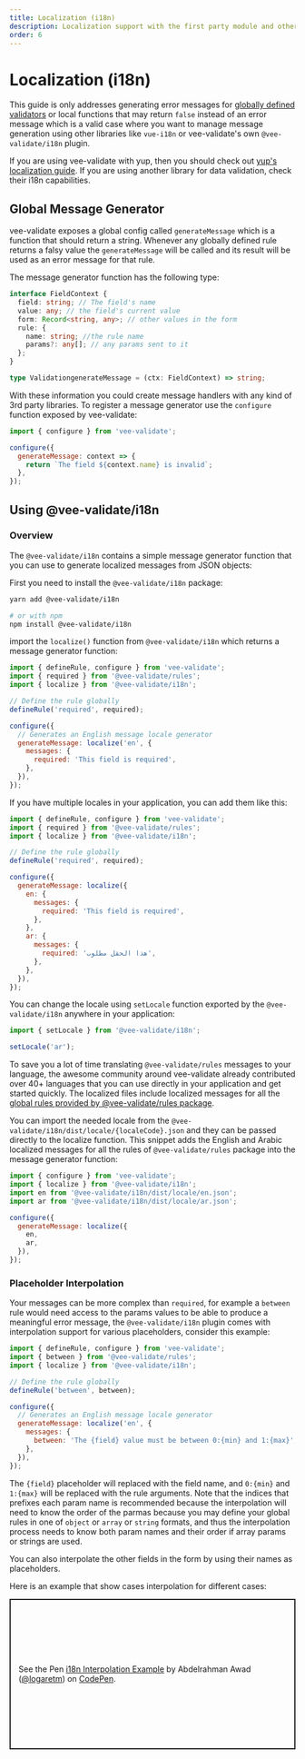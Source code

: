 ```yaml
---
title: Localization (i18n)
description: Localization support with the first party module and other providers
order: 6
---
```


# Localization (i18n)

This guide is only addresses generating error messages for [globally defined validators](./guide/global-validators) or local functions that may return `false` instead of an error message which is a valid case where you want to manage message generation using other libraries like `vue-i18n` or vee-validate's own `@vee-validate/i18n` plugin.

If you are using vee-validate with yup, then you should check out [yup's localization guide](https://github.com/jquense/yup#using-a-custom-locale-dictionary). If you are using another library for data validation, check their i18n capabilities.

## Global Message Generator

vee-validate exposes a global config called `generateMessage` which is a function that should return a string. Whenever any globally defined rule returns a falsy value the `generateMessage` will be called and its result will be used as an error message for that rule.

The message generator function has the following type:

```typescript
interface FieldContext {
  field: string; // The field's name
  value: any; // the field's current value
  form: Record<string, any>; // other values in the form
  rule: {
    name: string; //the rule name
    params?: any[]; // any params sent to it
  };
}

type ValidationgenerateMessage = (ctx: FieldContext) => string;
```

With these information you could create message handlers with any kind of 3rd party libraries. To register a message generator use the `configure` function exposed by vee-validate:

```js
import { configure } from 'vee-validate';

configure({
  generateMessage: context => {
    return `The field ${context.name} is invalid`;
  },
});
```

## Using @vee-validate/i18n

### Overview

The `@vee-validate/i18n` contains a simple message generator function that you can use to generate localized messages from JSON objects:

First you need to install the `@vee-validate/i18n` package:

```sh
yarn add @vee-validate/i18n

# or with npm
npm install @vee-validate/i18n
```

import the `localize()` function from `@vee-validate/i18n` which returns a message generator function:

```js
import { defineRule, configure } from 'vee-validate';
import { required } from '@vee-validate/rules';
import { localize } from '@vee-validate/i18n';

// Define the rule globally
defineRule('required', required);

configure({
  // Generates an English message locale generator
  generateMessage: localize('en', {
    messages: {
      required: 'This field is required',
    },
  }),
});
```

If you have multiple locales in your application, you can add them like this:

```js
import { defineRule, configure } from 'vee-validate';
import { required } from '@vee-validate/rules';
import { localize } from '@vee-validate/i18n';

// Define the rule globally
defineRule('required', required);

configure({
  generateMessage: localize({
    en: {
      messages: {
        required: 'This field is required',
      },
    },
    ar: {
      messages: {
        required: 'هذا الحقل مطلوب',
      },
    },
  }),
});
```

You can change the locale using `setLocale` function exported by the `@vee-validate/i18n` anywhere in your application:

```js
import { setLocale } from '@vee-validate/i18n';

setLocale('ar');
```

To save you a lot of time translating `@vee-validate/rules` messages to your language, the awesome community around vee-validate already contributed over 40+ languages that you can use directly in your application and get started quickly. The localized files include localized messages for all the [global rules provided by @vee-validate/rules package](./guide/global-validators#available-rules).

You can import the needed locale from the `@vee-validate/i18n/dist/locale/{localeCode}.json` and they can be passed directly to the localize function. This snippet adds the English and Arabic localized messages for all the rules of `@vee-validate/rules` package into the message generator function:

```js
import { configure } from 'vee-validate';
import { localize } from '@vee-validate/i18n';
import en from '@vee-validate/i18n/dist/locale/en.json';
import ar from '@vee-validate/i18n/dist/locale/ar.json';

configure({
  generateMessage: localize({
    en,
    ar,
  }),
});
```

### Placeholder Interpolation

Your messages can be more complex than `required`, for example a `between` rule would need access to the params values to be able to produce a meaningful error message, the `@vee-validate/i18n` plugin comes with interpolation support for various placeholders, consider this example:

```js
import { defineRule, configure } from 'vee-validate';
import { between } from '@vee-validate/rules';
import { localize } from '@vee-validate/i18n';

// Define the rule globally
defineRule('between', between);

configure({
  // Generates an English message locale generator
  generateMessage: localize('en', {
    messages: {
      between: 'The {field} value must be between 0:{min} and 1:{max}',
    },
  }),
});
```

The `{field}` placeholder will replaced with the field name, and `0:{min}` and `1:{max}` will be replaced with the rule arguments. Note that the indices that prefixes each param name is recommended because the interpolation will need to know the order of the parmas because you may define your global rules in one of `object` or `array` or `string` formats, and thus the interpolation process needs to know both param names and their order if array params or strings are used.

You can also interpolate the other fields in the form by using their names as placeholders.

Here is an example that show cases interpolation for different cases:

<p class="codepen" data-height="265" data-theme-id="light" data-default-tab="js,result" data-user="logaretm" data-slug-hash="mdPwOzQ" style="height: 265px; box-sizing: border-box; display: flex; align-items: center; justify-content: center; border: 2px solid; margin: 1em 0; padding: 1em;" data-pen-title="i18n Interpolation Example">
  <span>See the Pen <a href="https://codepen.io/logaretm/pen/mdPwOzQ">
  i18n Interpolation Example</a> by Abdelrahman Awad (<a href="https://codepen.io/logaretm">@logaretm</a>)
  on <a href="https://codepen.io">CodePen</a>.</span>
</p>

<script async src="https://static.codepen.io/assets/embed/ei.js"></script>
